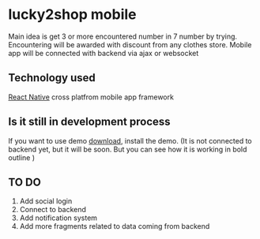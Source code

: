 # lucky2shop mobile
Main idea is get 3 or more encountered number in 7 number by trying. Encountering will be awarded with discount from any clothes store. Mobile app will be connected with backend via ajax or websocket 

## Technology used


[React Native](https://facebook.github.io/react-native/) cross platfrom mobile app framework

## Is it still in development process
 If you want to use demo  [download](https://www.dropbox.com/s/06a1847fgnzb9xw/app-release.apk?dl=0), install the demo. (It is not connected to backend yet, but it will be soon. But you can see how it is working in bold outline )
## TO DO
1. Add social login
2. Connect to backend
3. Add notification system
4. Add more fragments related to data coming from backend 